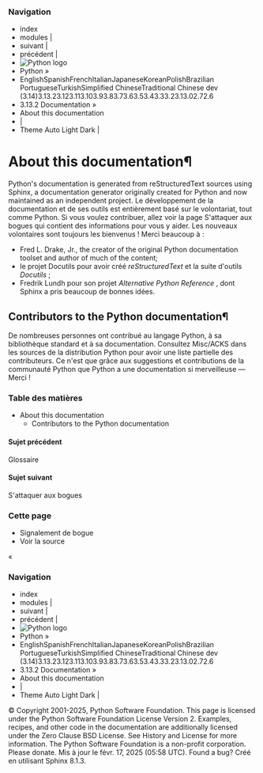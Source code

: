 ### Navigation
  * index
  * modules |
  * suivant |
  * précédent |
  * ![Python logo](https://docs.python.org/fr/3/_static/py.svg)
  * Python »
  * EnglishSpanishFrenchItalianJapaneseKoreanPolishBrazilian PortugueseTurkishSimplified ChineseTraditional Chinese
dev (3.14)3.13.23.123.113.103.93.83.73.63.53.43.33.23.13.02.72.6
  * 3.13.2 Documentation » 
  * About this documentation
  * | 
  * Theme  Auto Light Dark |


# About this documentation¶
Python's documentation is generated from reStructuredText sources using Sphinx, a documentation generator originally created for Python and now maintained as an independent project.
Le développement de la documentation et de ses outils est entièrement basé sur le volontariat, tout comme Python. Si vous voulez contribuer, allez voir la page S'attaquer aux bogues qui contient des informations pour vous y aider. Les nouveaux volontaires sont toujours les bienvenus !
Merci beaucoup à :
  * Fred L. Drake, Jr., the creator of the original Python documentation toolset and author of much of the content;
  * le projet Docutils pour avoir créé _reStructuredText_ et la suite d'outils _Docutils_ ;
  * Fredrik Lundh pour son projet _Alternative Python Reference_ , dont Sphinx a pris beaucoup de bonnes idées.


## Contributors to the Python documentation¶
De nombreuses personnes ont contribué au langage Python, à sa bibliothèque standard et à sa documentation. Consultez Misc/ACKS dans les sources de la distribution Python pour avoir une liste partielle des contributeurs.
Ce n'est que grâce aux suggestions et contributions de la communauté Python que Python a une documentation si merveilleuse — Merci !
### Table des matières
  * About this documentation
    * Contributors to the Python documentation


#### Sujet précédent
Glossaire
#### Sujet suivant
S'attaquer aux bogues
### Cette page
  * Signalement de bogue
  * Voir la source 


«
### Navigation
  * index
  * modules |
  * suivant |
  * précédent |
  * ![Python logo](https://docs.python.org/fr/3/_static/py.svg)
  * Python »
  * EnglishSpanishFrenchItalianJapaneseKoreanPolishBrazilian PortugueseTurkishSimplified ChineseTraditional Chinese
dev (3.14)3.13.23.123.113.103.93.83.73.63.53.43.33.23.13.02.72.6
  * 3.13.2 Documentation » 
  * About this documentation
  * | 
  * Theme  Auto Light Dark |


©  Copyright  2001-2025, Python Software Foundation. This page is licensed under the Python Software Foundation License Version 2. Examples, recipes, and other code in the documentation are additionally licensed under the Zero Clause BSD License. See History and License for more information. The Python Software Foundation is a non-profit corporation. Please donate. Mis à jour le févr. 17, 2025 (05:58 UTC). Found a bug? Créé en utilisant Sphinx 8.1.3. 
